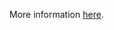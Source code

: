 More information [here](https://docs.prismacloud.io/en/enterprise-edition/policy-reference/azure-policies/azure-networking-policies/bc-azure-2-23).
